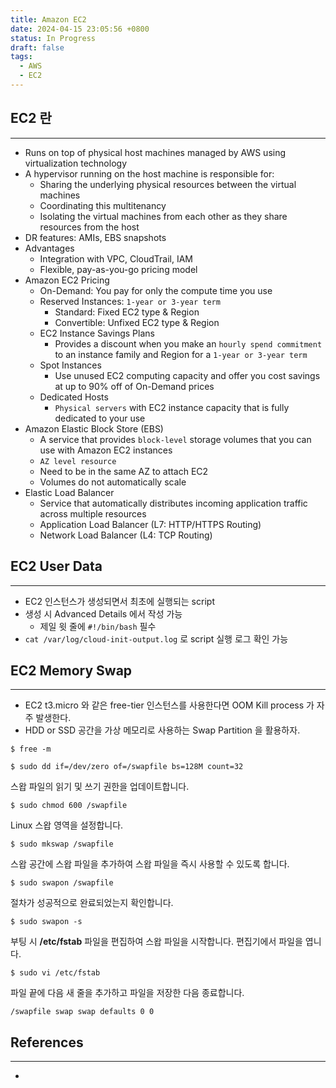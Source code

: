 ```yaml
---
title: Amazon EC2
date: 2024-04-15 23:05:56 +0800
status: In Progress
draft: false
tags:
  - AWS
  - EC2
---
```

## EC2 란
---
- Runs on top of physical host machines managed by AWS using virtualization technology
- A hypervisor running on the host machine is responsible for:
	- Sharing the underlying physical resources between the virtual machines
	- Coordinating this multitenancy
	- Isolating the virtual machines from each other as they share resources from the host
- DR features: AMIs, EBS snapshots
- Advantages
	- Integration with VPC, CloudTrail, IAM
	- Flexible, pay-as-you-go pricing model
- Amazon EC2 Pricing
	- On-Demand: You pay for only the compute time you use
	- Reserved Instances: `1-year or 3-year term`
		- Standard: Fixed EC2 type & Region
		- Convertible: Unfixed EC2 type & Region
	- EC2 Instance Savings Plans
		- Provides a discount when you make an `hourly spend commitment` to an instance family and Region for a `1-year or 3-year term`
	- Spot Instances
		- Use unused EC2 computing capacity and offer you cost savings at up to 90% off of On-Demand prices
	- Dedicated Hosts
		- `Physical servers` with EC2 instance capacity that is fully dedicated to your use
- Amazon Elastic Block Store (EBS)
	- A service that provides `block-level` storage volumes that you can use with Amazon EC2 instances
	- `AZ level resource`
	- Need to be in the same AZ to attach EC2
	- Volumes do not automatically scale
- Elastic Load Balancer
	- Service that automatically distributes incoming application traffic across multiple resources
	- Application Load Balancer (L7: HTTP/HTTPS Routing)
	- Network Load Balancer (L4: TCP Routing)

## EC2 User Data
---
- EC2 인스턴스가 생성되면서 최초에 실행되는 script
- 생성 시 Advanced Details 에서 작성 가능
	- 제일 윗 줄에 `#!/bin/bash` 필수
- `cat /var/log/cloud-init-output.log` 로 script 실행 로그 확인 가능

## EC2 Memory Swap
---
- EC2 t3.micro 와 같은 free-tier 인스턴스를 사용한다면 OOM Kill process 가 자주 발생한다.
- HDD or SSD 공간을 가상 메모리로 사용하는 Swap Partition 을 활용하자.
```
$ free -m
```

```
$ sudo dd if=/dev/zero of=/swapfile bs=128M count=32
```
스왑 파일의 읽기 및 쓰기 권한을 업데이트합니다.
```
$ sudo chmod 600 /swapfile
```
Linux 스왑 영역을 설정합니다.
```
$ sudo mkswap /swapfile
```
스왑 공간에 스왑 파일을 추가하여 스왑 파일을 즉시 사용할 수 있도록 합니다.
```
$ sudo swapon /swapfile
```
절차가 성공적으로 완료되었는지 확인합니다.
```
$ sudo swapon -s
```
부팅 시 **/etc/fstab** 파일을 편집하여 스왑 파일을 시작합니다.
편집기에서 파일을 엽니다.
```
$ sudo vi /etc/fstab
```
파일 끝에 다음 새 줄을 추가하고 파일을 저장한 다음 종료합니다.
```
/swapfile swap swap defaults 0 0
```

## References
---
- 
